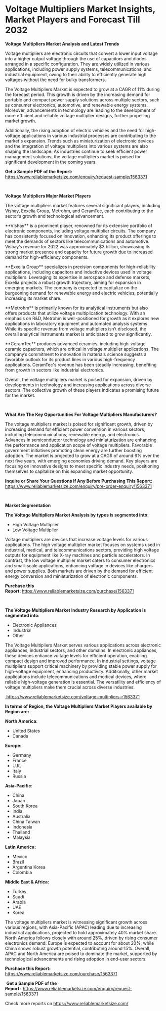 <p><h1>Voltage Multipliers Market Insights, Market Players and Forecast Till 2032</h1></p><p><strong>Voltage Multipliers Market Analysis and Latest Trends</strong></p>
<p><p>Voltage multipliers are electronic circuits that convert a lower input voltage into a higher output voltage through the use of capacitors and diodes arranged in a specific configuration. They are widely utilized in various applications, including power supply systems, telecommunications, and industrial equipment, owing to their ability to efficiently generate high voltages without the need for bulky transformers.</p><p>The Voltage Multipliers Market is expected to grow at a CAGR of 11% during the forecast period. This growth is driven by the increasing demand for portable and compact power supply solutions across multiple sectors, such as consumer electronics, automotive, and renewable energy systems. Moreover, advancements in technology are leading to the development of more efficient and reliable voltage multiplier designs, further propelling market growth.</p><p>Additionally, the rising adoption of electric vehicles and the need for high-voltage applications in various industrial processes are contributing to the market's expansion. Trends such as miniaturization of electronic devices and the integration of voltage multipliers into various systems are also shaping the landscape. As industries continue to seek efficient power management solutions, the voltage multipliers market is poised for significant development in the coming years.</p></p>
<p><strong>Get a Sample PDF of the Report:&nbsp;</strong> <a href="https://www.reliablemarketsize.com/enquiry/request-sample/1563371?utm_campaign=3120&utm_medium=2&utm_source=Github&utm_content=ia&utm_term=06042025&utm_id=voltage-multipliers">https://www.reliablemarketsize.com/enquiry/request-sample/1563371</a></p>
<p>&nbsp;</p>
<p><strong>Voltage Multipliers Major Market Players</strong></p>
<p><p>The voltage multipliers market features several significant players, including Vishay, Exxelia Group, Metrohm, and CeramTec, each contributing to the sector’s growth and technological advancement.</p><p>**Vishay** is a prominent player, renowned for its extensive portfolio of electronic components, including voltage multiplier circuits. The company has consistently focused on innovation, enhancing its product offerings to meet the demands of sectors like telecommunications and automotive. Vishay’s revenue for 2022 was approximately $3 billion, showcasing its strong market presence and capacity for future growth due to increased demand for high-efficiency components.</p><p>**Exxelia Group** specializes in precision components for high-reliability applications, including capacitors and inductive devices used in voltage multipliers. Leveraging its expertise in aerospace and defense markets, Exxelia projects a robust growth trajectory, aiming for expansion in emerging markets. The company is expected to capitalize on the burgeoning demand for renewable energy and electric vehicles, potentially increasing its market share.</p><p>**Metrohm** is primarily known for its analytical instruments but also offers products that utilize voltage multiplication technology. With an emphasis on R&D, Metrohm is well-positioned for growth as it explores new applications in laboratory equipment and automated analysis systems. While its specific revenue from voltage multipliers isn’t disclosed, the overall analytical instruments market is anticipated to grow significantly.</p><p>**CeramTec** produces advanced ceramics, including high-voltage ceramic capacitors, which are critical in voltage multiplier applications. The company’s commitment to innovation in materials science suggests a favorable outlook for its product lines in various high-frequency applications. CeramTec's revenue has been steadily increasing, benefiting from growth in sectors like industrial electronics.</p><p>Overall, the voltage multipliers market is poised for expansion, driven by developments in technology and increasing applications across diverse sectors. The collective growth of these players indicates a promising future for the market.</p></p>
<p>&nbsp;</p>
<p><strong>What Are The Key Opportunities For Voltage Multipliers Manufacturers?</strong></p>
<p><p>The voltage multipliers market is poised for significant growth, driven by increasing demand for efficient power conversion in various sectors, including telecommunications, renewable energy, and electronics. Advances in semiconductor technology and miniaturization are enhancing the performance and application scope of voltage multipliers. Favorable government initiatives promoting clean energy are further boosting adoption. The market is projected to grow at a CAGR of around 6% over the next five years, with emerging economies driving demand. Key players are focusing on innovative designs to meet specific industry needs, positioning themselves to capitalize on this expanding market opportunity.</p></p>
<p><strong>Inquire or Share Your Questions If Any Before Purchasing This Report:</strong> <a href="https://www.reliablemarketsize.com/enquiry/pre-order-enquiry/1563371?utm_campaign=3120&utm_medium=2&utm_source=Github&utm_content=ia&utm_term=06042025&utm_id=voltage-multipliers">https://www.reliablemarketsize.com/enquiry/pre-order-enquiry/1563371</a></p>
<p>&nbsp;</p>
<p><strong>Market Segmentation</strong></p>
<p><strong>The Voltage Multipliers Market Analysis by types is segmented into:</strong></p>
<p><ul><li>High Voltage Multiplier</li><li>Low Voltage Multiplier</li></ul></p>
<p><p>Voltage multipliers are devices that increase voltage levels for various applications. The high voltage multiplier market focuses on systems used in industrial, medical, and telecommunications sectors, providing high voltage outputs for equipment like X-ray machines and particle accelerators. In contrast, the low voltage multiplier market caters to consumer electronics and small-scale applications, enhancing voltage in devices like chargers and power supplies. Both markets are driven by the demand for efficient energy conversion and miniaturization of electronic components.</p></p>
<p><strong>Purchase this Report:&nbsp;</strong><a href="https://www.reliablemarketsize.com/purchase/1563371?utm_campaign=3120&utm_medium=2&utm_source=Github&utm_content=ia&utm_term=06042025&utm_id=voltage-multipliers">https://www.reliablemarketsize.com/purchase/1563371</a></p>
<p>&nbsp;</p>
<p><strong>The Voltage Multipliers Market Industry Research by Application is segmented into:</strong></p>
<p><ul><li>Electronic Appliances</li><li>Industrial</li><li>Other</li></ul></p>
<p><p>The Voltage Multipliers Market serves various applications across electronic appliances, industrial sectors, and other domains. In electronic appliances, these devices enhance voltage levels for efficient operation, enabling compact design and improved performance. In industrial settings, voltage multipliers support critical machinery by providing stable power supply for high-voltage equipment, enhancing productivity. Additionally, other market applications include telecommunications and medical devices, where reliable high-voltage generation is essential. The versatility and efficiency of voltage multipliers make them crucial across diverse industries.</p></p>
<p><a href="https://www.reliablemarketsize.com/voltage-multipliers-r1563371?utm_campaign=3120&utm_medium=2&utm_source=Github&utm_content=ia&utm_term=06042025&utm_id=voltage-multipliers">&nbsp;https://www.reliablemarketsize.com/voltage-multipliers-r1563371</a></p>
<p><strong>In terms of Region, the Voltage Multipliers Market Players available by Region are:</strong></p>
<p>
    <p> <strong> North America: </strong>
        <ul>
            <li>United States</li>
            <li>Canada</li>
        </ul>
        </p> 
    <p> <strong> Europe: </strong>
        <ul>
            <li>Germany</li>
            <li>France</li>
            <li>U.K.</li>
            <li>Italy</li>
            <li>Russia</li>
        </ul>
        </p> 
    <p> <strong> Asia-Pacific: </strong>
        <ul>
            <li>China</li>
            <li>Japan</li>
            <li>South Korea</li>
            <li>India</li>
            <li>Australia</li>
            <li>China Taiwan</li>
            <li>Indonesia</li>
            <li>Thailand</li>
            <li>Malaysia</li>
        </ul>
        </p> 
    <p> <strong> Latin America: </strong>
        <ul>
            <li>Mexico</li>
            <li>Brazil</li>
            <li>Argentina Korea</li>
            <li>Colombia</li>
        </ul>
        </p> 
    <p> <strong> Middle East & Africa: </strong>
        <ul>
            <li>Turkey</li>
            <li>Saudi</li>
            <li>Arabia</li>
            <li>UAE</li>
            <li>Korea</li>
        </ul>
    </p>
    </p>
<p><p>The voltage multipliers market is witnessing significant growth across various regions, with Asia-Pacific (APAC) leading due to increasing industrial applications, projected to hold approximately 40% market share. North America follows closely with around 25%, driven by rising consumer electronics demand. Europe is expected to account for about 20%, while China shows robust growth potential, contributing around 15%. Overall, APAC and North America are poised to dominate the market, supported by technological advancements and rising adoption in end-user sectors.</p></p>
<p><strong>Purchase this Report: </strong><a href="https://www.reliablemarketsize.com/purchase/1563371?utm_campaign=3120&utm_medium=2&utm_source=Github&utm_content=ia&utm_term=06042025&utm_id=voltage-multipliers">https://www.reliablemarketsize.com/purchase/1563371</a></p>
<p>&nbsp;<strong>Get a Sample PDF of the Report:&nbsp;&nbsp;</strong><a href="https://www.reliablemarketsize.com/enquiry/request-sample/1563371?utm_campaign=3120&utm_medium=2&utm_source=Github&utm_content=ia&utm_term=06042025&utm_id=voltage-multipliers">https://www.reliablemarketsize.com/enquiry/request-sample/1563371</a></p>
<p><strong></strong></p>
<p>Check more reports on <a href="https://www.reliablemarketsize.com/?utm_campaign=3120&utm_medium=2&utm_source=Github&utm_content=ia&utm_term=06042025&utm_id=voltage-multipliers">https://www.reliablemarketsize.com/</a></p>
